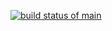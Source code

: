 [![build status of main](https://travis-ci.com/ArunRao1997/SSW_567_HW_02a_Triangle.svg?branch=main)](https://travis-ci.com/ArunRao1997/SSW_567_HW_02a_Triangle)

